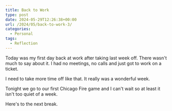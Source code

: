 ```yaml
---
title: Back to Work
type: post
date: 2024-05-29T12:26:38+00:00
url: /2024/05/back-to-work-3/
categories:
  - Personal
tags:
  - Reflection
---
```


Today was my first day back at work after taking last week off. There wasn't much to say about it. I had no meetings, no calls and just got to work on a ticket.

I need to take more time off like that. It really was a wonderful week.

Tonight we go to our first Chicago Fire game and I can't wait so at least it isn't too quiet of a week.

Here's to the next break.